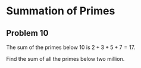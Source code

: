 # Summation of Primes

## Problem 10


 The sum of the primes below $10$ is $2 + 3 + 5 + 7 = 17$.
<br>

 Find the sum of all the primes below two million.
<br>
